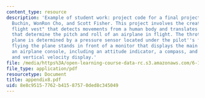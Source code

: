 ```yaml
---
content_type: resource
description: 'Example of student work: project code for a final project by Mariela
  Buchin, WonRon Cho, and Scott Fisher. This project involves the creation of a "smart
  flight vest" that detects movements from a human body and translates them into parameters
  that determine the pitch and roll of an airplane in flight. The throttle of the
  plane is determined by a pressure sensor located under the pilot''s foot. The pilot
  flying the plane stands in front of a monitor that displays the main features of
  an airplane console, including an attitude indicator, a compass, and an altitude
  and vertical velocity display.'
file: /media/https%3A/open-learning-course-data-rc.s3.amazonaws.com/6-111-introductory-digital-systems-laboratory-spring-2006/8e8c95157762b41587570ded8c345049_appendix8.pdf
file_type: application/pdf
resourcetype: Document
title: appendix8.pdf
uid: 8e8c9515-7762-b415-8757-0ded8c345049
---
```

